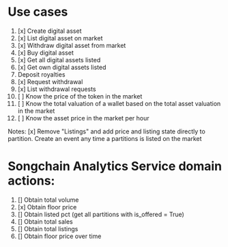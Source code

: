 # Use cases

1. [x] Create digital asset 
2. [x] List digital asset on market
3. [x] Withdraw digital asset from market
4. [x] Buy digital asset
5. [x] Get all digital assets listed
6. [x] Get own digital assets listed
7. Deposit royalties
8. [x] Request withdrawal
9. [x] List withdrawal requests
10. [ ] Know the price of the token in the market
11. [ ] Know the total valuation of a wallet based on the total asset valuation in the market
12. [ ] Know the asset price in the market per hour

Notes:
[x] Remove "Listings" and add price and listing state directly to partition. Create an event any time a partitions is listed on the market



# Songchain Analytics Service domain actions:

1. [] Obtain total volume
2. [x] Obtain floor price
3. [] Obtain listed pct (get all partitions with is_offered = True)
4. [] Obtain total sales
5. [] Obtain total listings
6. [] Obtain floor price over time
